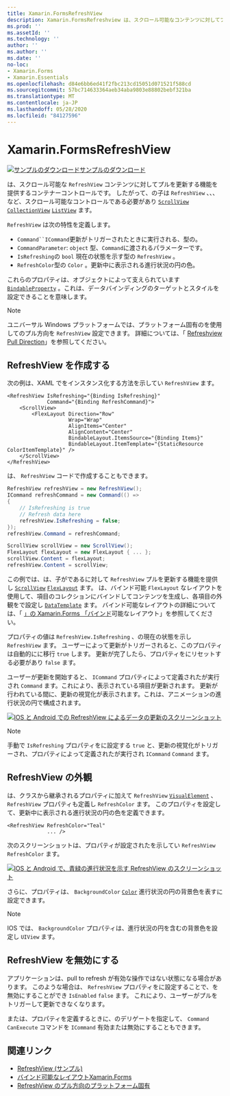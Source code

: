 ```yaml
---
title: Xamarin.FormsRefreshView
description: Xamarin.FormsRefreshview は、スクロール可能なコンテンツに対してプルを更新する機能を提供するコンテナーコントロールです。
ms.prod: ''
ms.assetId: ''
ms.technology: ''
author: ''
ms.author: ''
ms.date: ''
no-loc:
- Xamarin.Forms
- Xamarin.Essentials
ms.openlocfilehash: d84e6bb6ed41f2fbc213cd15051d071521f588cd
ms.sourcegitcommit: 57bc714633364aeb34aba9803e88802bebf321ba
ms.translationtype: MT
ms.contentlocale: ja-JP
ms.lasthandoff: 05/28/2020
ms.locfileid: "84127596"
---
```

# <a name="xamarinforms-refreshview"></a>Xamarin.FormsRefreshView

[![サンプルのダウンロード](~/media/shared/download.png)サンプルのダウンロード](https://docs.microsoft.com/samples/xamarin/xamarin-forms-samples/userinterface-refreshviewdemo/)

は、スクロール可能な `RefreshView` コンテンツに対してプルを更新する機能を提供するコンテナーコントロールです。 したがって、の子は `RefreshView` 、、、など、スクロール可能なコントロールである必要があり [`ScrollView`](xref:Xamarin.Forms.ScrollView) [`CollectionView`](xref:Xamarin.Forms.CollectionView) [`ListView`](xref:Xamarin.Forms.ListView) ます。

`RefreshView` は次の特性を定義します。

- `Command``ICommand`更新がトリガーされたときに実行される、型の。
- `CommandParameter`: `object` 型、`Command`に渡されるパラメーターです。
- `IsRefreshing`の `bool` 現在の状態を示す型の `RefreshView` 。
- `RefreshColor`型の `Color` 。更新中に表示される進行状況の円の色。

これらのプロパティは、オブジェクトによって支えられています [`BindableProperty`](xref:Xamarin.Forms.BindableProperty) 。これは、データバインディングのターゲットとスタイルを設定できることを意味します。

> [!NOTE]
> ユニバーサル Windows プラットフォームでは、プラットフォーム固有のを使用してのプル方向を `RefreshView` 設定できます。 詳細については、「 [Refreshview Pull Direction](~/xamarin-forms/platform/windows/refreshview-pulldirection.md)」を参照してください。

## <a name="create-a-refreshview"></a>RefreshView を作成する

次の例は、XAML でをインスタンス化する方法を示してい `RefreshView` ます。

```xaml
<RefreshView IsRefreshing="{Binding IsRefreshing}"
             Command="{Binding RefreshCommand}">
    <ScrollView>
        <FlexLayout Direction="Row"
                    Wrap="Wrap"
                    AlignItems="Center"
                    AlignContent="Center"
                    BindableLayout.ItemsSource="{Binding Items}"
                    BindableLayout.ItemTemplate="{StaticResource ColorItemTemplate}" />
    </ScrollView>
</RefreshView>
```

は、 `RefreshView` コードで作成することもできます。

```csharp
RefreshView refreshView = new RefreshView();
ICommand refreshCommand = new Command(() =>
{
    // IsRefreshing is true
    // Refresh data here
    refreshView.IsRefreshing = false;
});
refreshView.Command = refreshCommand;

ScrollView scrollView = new ScrollView();
FlexLayout flexLayout = new FlexLayout { ... };
scrollView.Content = flexLayout;
refreshView.Content = scrollView;
```

この例では、は、子がであるに対して `RefreshView` プルを更新する機能を提供し [`ScrollView`](xref:Xamarin.Forms.ScrollView) [`FlexLayout`](xref:Xamarin.Forms.FlexLayout) ます。 は、バインド可能 `FlexLayout` なレイアウトを使用して、項目のコレクションにバインドしてコンテンツを生成し、各項目の外観をで設定し [`DataTemplate`](xref:Xamarin.Forms.DataTemplate) ます。 バインド可能なレイアウトの詳細については、「 [」の Xamarin.Forms 「バインド](~/xamarin-forms/user-interface/layouts/bindable-layouts.md)可能なレイアウト」を参照してください。

プロパティの値は `RefreshView.IsRefreshing` 、の現在の状態を示し `RefreshView` ます。 ユーザーによって更新がトリガーされると、このプロパティは自動的にに移行 `true` します。 更新が完了したら、プロパティをにリセットする必要があり `false` ます。

ユーザーが更新を開始すると、 `ICommand` プロパティによって定義されたが実行され `Command` ます。これにより、表示されている項目が更新されます。 更新が行われている間に、更新の視覚化が表示されます。これは、アニメーションの進行状況の円で構成されます。

[![IOS と Android での RefreshView によるデータの更新のスクリーンショット](refreshview-images/default-progress-circle.png "RefreshView によるデータの更新")](refreshview-images/default-progress-circle-large.png#lightbox "RefreshView によるデータの更新")

> [!NOTE]
> 手動で `IsRefreshing` プロパティをに設定する `true` と、更新の視覚化がトリガーされ、プロパティによって定義されたが実行され `ICommand` `Command` ます。

## <a name="refreshview-appearance"></a>RefreshView の外観

は、クラスから継承されるプロパティに加えて `RefreshView` [`VisualElement`](xref:Xamarin.Forms.VisualElement) 、 `RefreshView` プロパティも定義し `RefreshColor` ます。 このプロパティを設定して、更新中に表示される進行状況の円の色を定義できます。

```xaml
<RefreshView RefreshColor="Teal"
             ... />
```

次のスクリーンショットは、プロパティが設定されたを示してい `RefreshView` `RefreshColor` ます。

[![IOS と Android で、青緑の進行状況を示す RefreshView のスクリーンショット](refreshview-images/teal-progress-circle.png "青緑の進行状況を示す RefreshView")](refreshview-images/teal-progress-circle-large.png#lightbox "青緑の進行状況を示す RefreshView")

さらに、プロパティは、 `BackgroundColor` [`Color`](xref:Xamarin.Forms.Color) 進行状況の円の背景色を表すに設定できます。

> [!NOTE]
> IOS では、 `BackgroundColor` プロパティは、進行状況の円を含むの背景色を設定し `UIView` ます。

## <a name="disable-a-refreshview"></a>RefreshView を無効にする

アプリケーションは、pull to refresh が有効な操作ではない状態になる場合があります。 このような場合は、 `RefreshView` プロパティをに設定することで、を無効にすることができ `IsEnabled` `false` ます。 これにより、ユーザーがプルをトリガーして更新できなくなります。

または、プロパティを定義するときに、のデリゲートを指定して、 `Command` `CanExecute` コマンドを `ICommand` 有効または無効にすることもできます。

## <a name="related-links"></a>関連リンク

- [RefreshView (サンプル)](https://docs.microsoft.com/samples/xamarin/xamarin-forms-samples/userinterface-refreshviewdemo/)
- [バインド可能なレイアウトXamarin.Forms](~/xamarin-forms/user-interface/layouts/bindable-layouts.md)
- [RefreshView のプル方向のプラットフォーム固有](~/xamarin-forms/platform/windows/refreshview-pulldirection.md)
